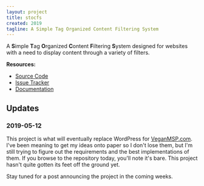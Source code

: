 ```yaml
---
layout: project
title: stocfs
created: 2019
tagline: A Simple Tag Organized Content Filtering System
---
```


A **S**imple **T**ag **O**rganized **C**ontent **F**iltering **S**ystem
designed for websites with a need to display content through a variety of
filters.

**Resources:**

* [Source Code][git]
* [Issue Tracker][todo]
* [Documentation][man]

## Updates

### 2019-05-12

This project is what will eventually replace WordPress for 
[VeganMSP.com]. I've been meaning to get my ideas onto paper so I don't
lose them, but I'm still trying to figure out the requirements and the
best implementations of them. If you browse to the repository today,
you'll note it's bare. This project hasn't quite gotten its feet off the
ground yet.

Stay tuned for a post announcing the project in the coming weeks.

[git]:https://git.sr.ht/~mjorgensen/stocfs
[todo]:https://todo.sr.ht/~mjorgensen/stocfs
[man]:https://man.sr.ht/~mjorgensen/stocfs
[VeganMSP.com]: https://veganmsp.com